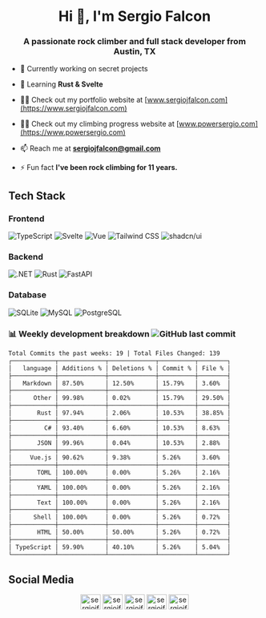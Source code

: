 <h1 align="center">Hi 👋, I'm Sergio Falcon</h1>
<h3 align="center">A passionate rock climber and full stack developer from Austin, TX</h3>

- 🔭 Currently working on secret projects

- 🌱 Learning **Rust & Svelte**

- 👨‍💻 Check out my portfolio website at [www.sergiojfalcon.com](https://www.sergiojfalcon.com)

- 👨‍💻 Check out my climbing progress website at [www.powersergio.com](https://www.powersergio.com)

- 📫 Reach me at **sergiojfalcon@gmail.com**

- ⚡ Fun fact **I've been rock climbing for 11 years.**

## Tech Stack

### Frontend

![TypeScript](https://img.shields.io/badge/typescript-icon?style=for-the-badge&logo=typescript&color=%23555555)
![Svelte](https://img.shields.io/badge/svelte-icon?style=for-the-badge&logo=svelte&color=%23555555)
![Vue](https://img.shields.io/badge/vue.js-icon?style=for-the-badge&logo=vue.js&color=%23555555)
![Tailwind CSS](https://img.shields.io/badge/tailwindcss-icon?style=for-the-badge&logo=tailwindcss&color=%23555555)
![shadcn/ui](https://img.shields.io/badge/shadcn%2Fui-icon?style=for-the-badge&logo=shadcn%2Fui&color=%23555555)

### Backend

![.NET](https://img.shields.io/badge/.net-icon?style=for-the-badge&logo=.net&color=%23555555)
![Rust](https://img.shields.io/badge/rust-icon?style=for-the-badge&logo=rust&color=%23555555)
![FastAPI](https://img.shields.io/badge/FastAPI-icon?style=for-the-badge&logo=fastapi&color=%23555555)

### Database

![SQLite](https://img.shields.io/badge/sqlite-icon?style=for-the-badge&logo=sqlite&color=%23555555)
![MySQL](https://img.shields.io/badge/mysql-icon?style=for-the-badge&logo=mysql&color=%23555555)
![PostgreSQL](https://img.shields.io/badge/postgresql-icon?style=for-the-badge&logo=postgresql&color=%23555555)

### 📊 Weekly development breakdown ![GitHub last commit](https://img.shields.io/github/last-commit/sergiojfalcon/sergiojfalcon)

```txt
Total Commits the past weeks: 19 | Total Files Changed: 139
┌────────────┬─────────────┬─────────────┬──────────┬────────┐
│   language │ Additions % │ Deletions % │ Commit % │ File % │
├────────────┼─────────────┼─────────────┼──────────┼────────┤
│   Markdown │ 87.50%      │ 12.50%      │ 15.79%   │ 3.60%  │
├────────────┼─────────────┼─────────────┼──────────┼────────┤
│      Other │ 99.98%      │ 0.02%       │ 15.79%   │ 29.50% │
├────────────┼─────────────┼─────────────┼──────────┼────────┤
│       Rust │ 97.94%      │ 2.06%       │ 10.53%   │ 38.85% │
├────────────┼─────────────┼─────────────┼──────────┼────────┤
│         C# │ 93.40%      │ 6.60%       │ 10.53%   │ 8.63%  │
├────────────┼─────────────┼─────────────┼──────────┼────────┤
│       JSON │ 99.96%      │ 0.04%       │ 10.53%   │ 2.88%  │
├────────────┼─────────────┼─────────────┼──────────┼────────┤
│     Vue.js │ 90.62%      │ 9.38%       │ 5.26%    │ 3.60%  │
├────────────┼─────────────┼─────────────┼──────────┼────────┤
│       TOML │ 100.00%     │ 0.00%       │ 5.26%    │ 2.16%  │
├────────────┼─────────────┼─────────────┼──────────┼────────┤
│       YAML │ 100.00%     │ 0.00%       │ 5.26%    │ 2.16%  │
├────────────┼─────────────┼─────────────┼──────────┼────────┤
│       Text │ 100.00%     │ 0.00%       │ 5.26%    │ 2.16%  │
├────────────┼─────────────┼─────────────┼──────────┼────────┤
│      Shell │ 100.00%     │ 0.00%       │ 5.26%    │ 0.72%  │
├────────────┼─────────────┼─────────────┼──────────┼────────┤
│       HTML │ 50.00%      │ 50.00%      │ 5.26%    │ 0.72%  │
├────────────┼─────────────┼─────────────┼──────────┼────────┤
│ TypeScript │ 59.90%      │ 40.10%      │ 5.26%    │ 5.04%  │
└────────────┴─────────────┴─────────────┴──────────┴────────┘
```

## Social Media

<p align="center">
    <a href="https://www.youtube.com/@powersergio" target="blank"><img align="center" src="https://raw.githubusercontent.com/rahuldkjain/github-profile-readme-generator/master/src/images/icons/Social/youtube.svg" alt="sergiojfalcon" height="30" width="40" /></a>
    <a href="https://instagram.com/sergiojfalcon" target="blank"><img align="center" src="https://raw.githubusercontent.com/rahuldkjain/github-profile-readme-generator/master/src/images/icons/Social/instagram.svg" alt="sergiojfalcon" height="30" width="40" /></a>
    <a href="https://linkedin.com/in/sergiojfalcon" target="blank"><img align="center" src="https://raw.githubusercontent.com/rahuldkjain/github-profile-readme-generator/master/src/images/icons/Social/linked-in-alt.svg" alt="sergiojfalcon" height="30" width="40" /></a>
    <a href="https://fb.com/sergiojfalcon" target="blank"><img align="center" src="https://raw.githubusercontent.com/rahuldkjain/github-profile-readme-generator/master/src/images/icons/Social/facebook.svg" alt="sergiojfalcon" height="30" width="40" /></a>
    <a href="https://twitter.com/sergiojfalcon" target="blank"><img align="center" src="https://raw.githubusercontent.com/rahuldkjain/github-profile-readme-generator/master/src/images/icons/Social/twitter.svg" alt="sergiojfalcon" height="30" width="40" /></a>
</p>